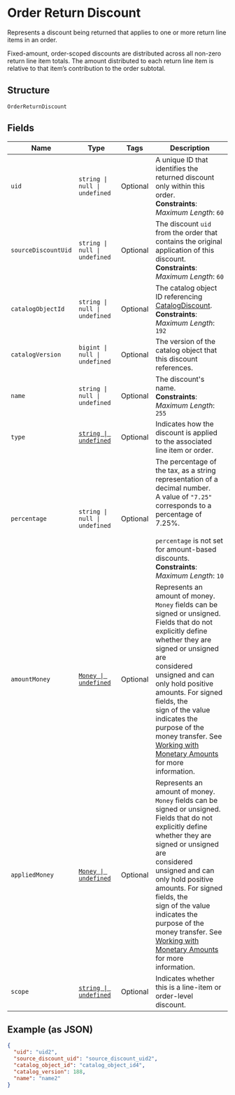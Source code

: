 
# Order Return Discount

Represents a discount being returned that applies to one or more return line items in an
order.

Fixed-amount, order-scoped discounts are distributed across all non-zero return line item totals.
The amount distributed to each return line item is relative to that item’s contribution to the
order subtotal.

## Structure

`OrderReturnDiscount`

## Fields

| Name | Type | Tags | Description |
|  --- | --- | --- | --- |
| `uid` | `string \| null \| undefined` | Optional | A unique ID that identifies the returned discount only within this order.<br/>**Constraints**: *Maximum Length*: `60` |
| `sourceDiscountUid` | `string \| null \| undefined` | Optional | The discount `uid` from the order that contains the original application of this discount.<br/>**Constraints**: *Maximum Length*: `60` |
| `catalogObjectId` | `string \| null \| undefined` | Optional | The catalog object ID referencing [CatalogDiscount](entity:CatalogDiscount).<br/>**Constraints**: *Maximum Length*: `192` |
| `catalogVersion` | `bigint \| null \| undefined` | Optional | The version of the catalog object that this discount references. |
| `name` | `string \| null \| undefined` | Optional | The discount's name.<br/>**Constraints**: *Maximum Length*: `255` |
| `type` | [`string \| undefined`](../models/order-line-item-discount-type.md) | Optional | Indicates how the discount is applied to the associated line item or order. |
| `percentage` | `string \| null \| undefined` | Optional | The percentage of the tax, as a string representation of a decimal number.<br/>A value of `"7.25"` corresponds to a percentage of 7.25%.<br/><br/>`percentage` is not set for amount-based discounts.<br/>**Constraints**: *Maximum Length*: `10` |
| `amountMoney` | [`Money \| undefined`](../models/money.md) | Optional | Represents an amount of money. `Money` fields can be signed or unsigned.<br/>Fields that do not explicitly define whether they are signed or unsigned are<br/>considered unsigned and can only hold positive amounts. For signed fields, the<br/>sign of the value indicates the purpose of the money transfer. See<br/>[Working with Monetary Amounts](https://developer.squareup.com/docs/build-basics/working-with-monetary-amounts)<br/>for more information. |
| `appliedMoney` | [`Money \| undefined`](../models/money.md) | Optional | Represents an amount of money. `Money` fields can be signed or unsigned.<br/>Fields that do not explicitly define whether they are signed or unsigned are<br/>considered unsigned and can only hold positive amounts. For signed fields, the<br/>sign of the value indicates the purpose of the money transfer. See<br/>[Working with Monetary Amounts](https://developer.squareup.com/docs/build-basics/working-with-monetary-amounts)<br/>for more information. |
| `scope` | [`string \| undefined`](../models/order-line-item-discount-scope.md) | Optional | Indicates whether this is a line-item or order-level discount. |

## Example (as JSON)

```json
{
  "uid": "uid2",
  "source_discount_uid": "source_discount_uid2",
  "catalog_object_id": "catalog_object_id4",
  "catalog_version": 188,
  "name": "name2"
}
```

